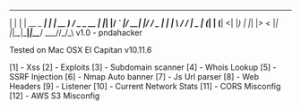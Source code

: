  _   _            _    ____   ___       
| | | | __ _  ___| | _| __ ) / _ \__  __
| |_| |/ _` |/ __| |/ /  _ \| | | \ \/ /
|  _  | (_| | (__|   <| |_) | |_| |>  < 
|_| |_|\__,_|\___|_|\_\____/ \___//_/\_\ v1.0 - pndahacker

Tested on Mac OSX EI Capitan v10.11.6

[1]  - Xss
[2]  - Exploits
[3]  - Subdomain scanner
[4]  - Whois Lookup
[5]  - SSRF Injection
[6]  - Nmap Auto banner
[7]  - Js Url parser
[8]  - Web Headers
[9]  - Listener
[10] - Current Network Stats
[11] - CORS Misconfig
[12] - AWS S3 Misconfig
